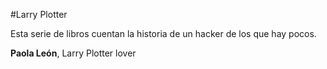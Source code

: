 #Larry Plotter

Esta serie de libros cuentan la historia de un hacker de los que hay pocos.


**Paola León**, Larry Plotter lover

